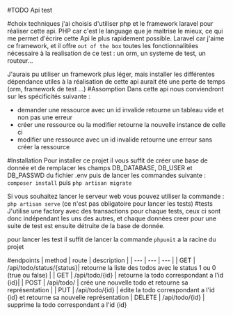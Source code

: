 #TODO Api test

#choix techniques
j'ai choisis d'utiliser php et le framework laravel pour réaliser cette api.
PHP car c'est le language que je maitrise le mieux, ce qui me permet d'écrire cette Api le plus rapidement possible.
Laravel car j'aime ce framework, et il offre `out of the box` toutes les fonctionnalitées nécessaire à la realisation de ce test : un orm, un systeme de test, un routeur...

J'aurais pu utiliser un framework plus léger, mais installer les différentes dépendance utiles à la réalisation de cette api aurait été une perte de temps (orm, framework de test ...)
#Assomption
Dans cette api nous conviendront sur les spécificités suivante : 

* demander une ressource avec un id invalide retourne un tableau vide et non pas une erreur
* créer une ressource ou la modifier retourne la nouvelle instance de celle ci
* modifier une ressource avec un id invalide retourne une erreur sans créer la ressource

#Installation
Pour installer ce projet il vous suffit de créer une base de donnée et de remplacer les champs DB_DATABASE, DB_USER et DB_PASSWD du fichier .env
puis de lancer les commandes suivante : `composer install` puis `php artisan migrate`

Si vous souhaitez lancer le serveur web vous pouvez utiliser la commande : `php artisan serve`
(ce n'est pas obligatoire pour lancer les tests)
#tests
J'utilise une factory avec des transactions pour chaque tests, ceux ci sont donc indépendant les uns des autres, et chaque données creer pour une suite de test est ensuite détruite de la base de donnée.

 pour lancer les test il suffit de lancer la commande `phpunit` a la racine du projet

#endpoints
| method | route | description |
| --- | --- | --- |
| GET | /api/todo/status/{status}| retourne la liste des todos avec le status 1 ou 0 (true ou false) |
| GET | /api/todo/{id} | retourne la todo correspondant a l'id {id}|
| POST | /api/todo/ | crée une nouvelle todo et retourne sa représentation |
| PUT | /api/todo/{id} | édite la todo correspondant a l'id {id} et retourne sa nouvelle représentation
| DELETE | /api/todo/{id} | supprime la todo correspondant a l'id {id}